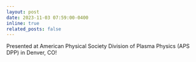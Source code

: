 ```yaml
---
layout: post
date: 2023-11-03 07:59:00-0400
inline: true
related_posts: false
---
```


Presented at American Physical Society  Division of Plasma Physics (APS DPP) in Denver, CO!
